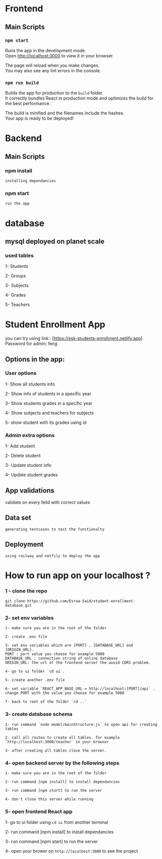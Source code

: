 # Frontend

## Main Scripts

### `npm start`

Runs the app in the development mode.\
Open [http://localhost:3000](http://localhost:3000) to view it in your browser.

The page will reload when you make changes.\
You may also see any lint errors in the console.

### `npm run build`

Builds the app for production to the `build` folder.\
It correctly bundles React in production mode and optimizes the build for the best performance.

The build is minified and the filenames include the hashes.\
Your app is ready to be deployed!


# Backend 
## Main Scripts 
### npm install 
    installing dependancies
### npm start
    run the app



# database 
## mysql deployed on planet scale

### used tables 
 1- Students
 
 2- Groups
 
 3- Subjects
 
 4- Grades
 
 5- Teachers

# Student Enrollment App
you can try using link : [https://esk-students-enrollment.netlify.app]
Password for admin: feng 



## Options in the app: 

### User options 
 1- Show all students info 
 
 2- Show info of students in a specific year
 
 3- Show students grades in a specific year
 
 4- Show subjects and teachers for subjects
 
 5- show student with its grades using id
 
 ### Admin extra options 
 1- Add student
 
 2- Delete student 
 
 3- Update student info 
 
 4- Update student grades
 
 ## App validations 
  validate on every feild with correct values 
  
  ## Data set 
    generating testcases to test the functionalty
    
  ## Deployment 
    using railway and netfily to deploy the app
   
  # How to run app on your localhost ? 
  
  ### 1 - clone the repo 
    git clone https://github.com/Esraa-Said/student-enrollment-database.git
    
  ### 2- set env variables 
  
    1- make sure you are in the root of the folder 
    
    2- create .env file 
    
    3- set env variables which are [PORT] , [DATABASE_URL] and  [ORIGIN_URL].
    PORT : port value you choose for example 5000
    DATABASE_URL : connection string of online database
    ORIGIN_URL: the url of the frontend server the avoid CORS problem.
    
    4- go to ui folder `cd ui`.
    
    5- create another .env file
    
    6- set variable `REACT_APP_BASE_URL = http://localhost:[PORT]/api` . change PORT with the value you choose for example 5000
    
    7- back to root of the folder `cd ..`
    
  ### 3- create database schema 
    
    1- run command `node model/mainStructure.js` to open api for creating tables 
    
    2- call all routes to create all tables. for example `http://localhost:3000/teacher` in your browser
    
    3- after creating all tables close the server.
    
  ### 4- open backend server by the following steps 
    
    1- make sure you are in the root of the folder 

    2- run command [npm install] to install dependancies
    
    3- run command [npm start] to run the server
    
    4- don't close this server while running
   ### 5- open frontend React app  
   
   1- go to ui folder using `cd ui` from another terminal 
   
   2- run command [npm install] to install dependancies
    
   3- run command [npm start] to run the server
   
   4- open your brower on `http://localhost:3000` to see the project

   
